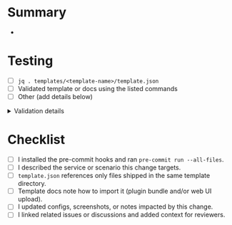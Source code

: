 # Summary

- <!-- Give a concise overview of the change -->

# Testing

- [ ] `jq . templates/<template-name>/template.json`
- [ ] Validated template or docs using the listed commands
- [ ] Other (add details below)

<details>
<summary>Validation details</summary>

- <!-- List commands, logs, screenshots, or notes -->

</details>

# Checklist

- [ ] I installed the pre-commit hooks and ran `pre-commit run --all-files`.
- [ ] I described the service or scenario this change targets.
- [ ] `template.json` references only files shipped in the same template directory.
- [ ] Template docs note how to import it (plugin bundle and/or web UI upload).
- [ ] I updated configs, screenshots, or notes impacted by this change.
- [ ] I linked related issues or discussions and added context for reviewers.
